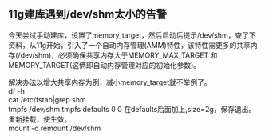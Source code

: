 
## 11g建库遇到/dev/shm太小的告警  

今天尝试手动建库，设置了memory\_target，然后启动后提示/dev/shm，查了下资料，从11g开始，引入了一个自动内存管理(AMM)特性，该特性需更多的共享内存(/dev/shm)，必须确保共享内存大于MEMORY\_MAX\_TARGET 和MEMORY\_TARGET(这俩即自动内存管理对应的初始化参数)。   

解决办法以增大共享内存为例，减小memory\_target就不举例了。  
df -h  
cat /etc/fstab|grep shm  
tmpfs  /dev/shm   tmpfs   defaults     0 0
在defaults后面加上,size=2g，保存退出。  
重新挂载，使生效。  
mount -o remount /dev/shm  
